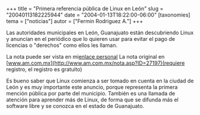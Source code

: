 +++
title = "Primera referencia pública de Linux en León"
slug = "20040113182225944"
date = "2004-01-13T18:22:00-06:00"
[taxonomies]
tema = ["noticias"]
autor = ["Fermin Rodriguez A."]
+++

Las autoridades municipales en León, Guanajuato están descubriendo Linux
y anuncian en el periódico que lo quieren usar para evitar el pago de
licencias o "derechos" como ellos les llaman.

La nota puede ser vista en mi[enlace
personal](http://www.geocities.com/ferrod11/nota13ene04.html)
La nota original en
[www.am.com.mx](http://www.am.com.mx/nota.asp?ID=27197)(requiere
registro, el registro es gratuito)

Es bueno saber que Linux comienza a ser tomado en cuenta en la ciudad de
León y es muy importante este anuncio, porque representa la primera
mención pública por parte del municipio. También es una llamada de
atención para aprender más de Linux, de forma que se difunda más el
software libre y se conozca en el estado de Guanajuato.
